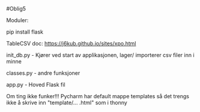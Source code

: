 #Oblig5

Moduler:

pip install flask

TableCSV doc: https://j6kub.github.io/sites/xpo.html

init_db.py - Kjører ved start av applikasjonen, lager/ importerer csv filer inn i minne

classes.py - andre funksjoner

app.py - Hoved Flask fil

Om ting ikke funker!!!
Pycharm har default mappe templates så det trengs ikke å skrive inn "template/... .html" som i thonny
